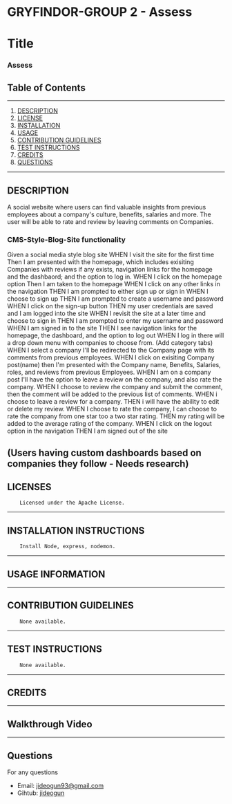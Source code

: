 # GRYFINDOR-GROUP 2 - Assess

# Title
### Assess
## Table of Contents
---
1. [DESCRIPTION](#description)
2. [LICENSE](#licenses)
3. [INSTALLATION](#installation-instructions)
4. [USAGE](#usage-information)
5. [CONTRIBUTION GUIDELINES](#contribution-guidelines)
6. [TEST INSTRUCTIONS](#test-instructions)
7. [CREDITS](#credits)
8. [QUESTIONS](#questions)
---
 ## DESCRIPTION
A social website where users can find valuable insights from previous employees about a company's culture, benefits, salaries and more.
The user will be able to rate and review by leaving comments on Companies.
 

   ### CMS-Style-Blog-Site functionality
Given a social media style blog site
WHEN I visit the site for the first time
Then I am presented with the homepage, which includes exisiting Companies with reviews if any exists,
navigation links for the homepage and the dashbaord; and the option to log in.
WHEN I click on the homepage option
Then I am taken to the homepage
WHEN I click on any other links in the navigation
THEN I am prompted to either sign up or sign in
WHEN I choose to sign up
THEN I am prompted to create a username and password
WHEN I click on the sign-up button
THEN my user credentials are saved and I am logged into the site
WHEN I revisit the site at a later time and choose to sign in
THEN I am prompted to enter my username and password
WHEN I am signed in to the site
THEN I see navigation links for the homepage, the dashboard, and the option to log out
WHEN I log in there will a drop down menu with companies to choose from. (Add category tabs)
WHEN I select a company I'll be redirected to the Company page with its comments from previous employees.
WHEN I click on exisiting Company post(name) then I'm presented with the Company name, Benefits, Salaries, roles, and reviews from previous Employees.
WHEN I am on a company post I'll have the option to leave a review on the company, and also rate the company.
WHEN I choose to review rhe company and submit the comment, then the comment will be added to the previous list of comments.
WHEN i choose to leave a review for a company.
THEN i will have the ability to edit or delete my review.
WHEN I choose to rate the company, I can choose to rate the company from one star too a two star rating.
THEN my rating will be added to the average rating of the company.
WHEN I click on the logout option in the navigation
THEN I am signed out of the site


(Users having custom dashboards based on companies they follow - Needs research) 
 ---
 ## LICENSES
        Licensed under the Apache License.
 ---
 ## INSTALLATION INSTRUCTIONS
 
        Install Node, express, nodemon.
 ---
 ## USAGE INFORMATION
        
 ---
## CONTRIBUTION GUIDELINES
        None available.
---
## TEST INSTRUCTIONS
        None available.
---
## CREDITS
   
---

## Walkthrough Video
   
   
---
## Questions
For any questions 
- Email: [jideogun93@gmail.com](mailto:jideogun93@gmail.com)
- Gihtub: [jideogun](https://github.com/jideogun)
